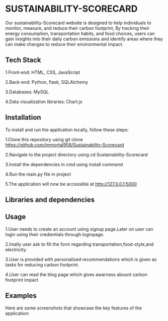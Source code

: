  # SUSTAINABILITY-SCORECARD
 
 Our sustainability-Scorecard website is designed to help individuals to monitor, measure, and reduce their carbon footprint, By tracking their energy consumption, transportation habits, and food choices, users can gain insights into their daily carbon emissions and identify areas where they can make changes to reduce their environmental impact.
 <h2>Tech Stack</h2>
 
  1.Front-end: HTML, CSS, JavaScript
  
  2.Back-end: Python, flask, SQLAlchemy
  
  3.Databases: MySQL
  
  4.Data visualization libraries: Chart.js
  
<h2>Installation</h2>
To install and run the application locally, follow these steps:

1.Clone this repository using git clone https://github.com/immortal958/Sustainability-Scorecard

2.Navigate to the project directory using cd Sustainability-Scorecard

3.Install the dependencies in cmd using install command

4.Run the main.py file in project

5.The application will now be accessible at http://127.0.0.1:5000

<h2>Libraries and dependencies</h2>

<h2>Usage</h2>

1.User needs to create an account using signup page.Later on user can login using their credientials through loginpage.

2.Inially user ask to fill the form regarding transportation,food-style,and electricity.

3.User is provided with personalized recommendations which is given as tasks for reducing carbon footprint.

4.User can read the blog page which gives awarness abount carbon footprint impact

<h2>Examples</h2>

Here are some screenshots that showcase the key features of the application:

